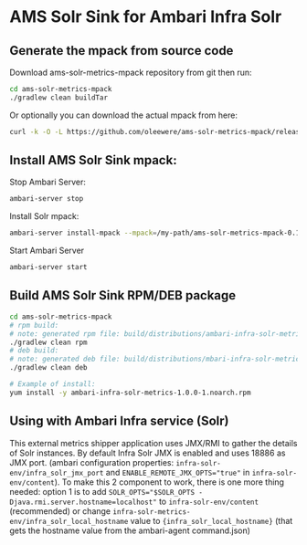 # AMS Solr Sink for Ambari Infra Solr

## Generate the mpack from source code
Download ams-solr-metrics-mpack repository from git then run:
```bash
cd ams-solr-metrics-mpack
./gradlew clean buildTar
```
Or optionally you can download the actual mpack from here:
```bash
curl -k -O -L https://github.com/oleewere/ams-solr-metrics-mpack/releases/download/1.0.0/ams-solr-metrics-mpack-0.1.0.tar.gz
```

## Install AMS Solr Sink mpack:

Stop Ambari Server:
```bash
ambari-server stop
```

Install Solr mpack:
```bash
ambari-server install-mpack --mpack=/my-path/ams-solr-metrics-mpack-0.1.0.tar.gz --verbose
```

Start Ambari Server
```bash
ambari-server start
```

## Build AMS Solr Sink RPM/DEB package
```bash
cd ams-solr-metrics-mpack
# rpm build:
# note: generated rpm file: build/distributions/ambari-infra-solr-metrics*.rpm,
./gradlew clean rpm
# deb build:
# note: generated deb file: build/distributions/mbari-infra-solr-metrics*.deb,
./gradlew clean deb

# Example of install:
yum install -y ambari-infra-solr-metrics-1.0.0-1.noarch.rpm
```


## Using with Ambari Infra service (Solr)

This external metrics shipper application uses JMX/RMI to gather the details of Solr instances. 
By default Infra Solr JMX is enabled and uses 18886 as JMX port. (ambari configuration properties: `infra-solr-env/infra_solr_jmx_port` and `ENABLE_REMOTE_JMX_OPTS="true"` in `infra-solr-env/content`). To make this 2 component to work, there is one more thing needed: option 1 is to add `SOLR_OPTS="$SOLR_OPTS -Djava.rmi.server.hostname=localhost"` to `infra-solr-env/content` (recommended) or change `infra-solr-metrics-env/infra_solr_local_hostname` value to `{infra_solr_local_hostname}` (that gets the hostname value from the ambari-agent command.json)
